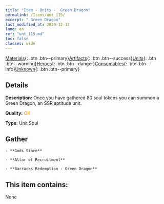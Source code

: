 ```yaml
---
title: "Item - Units -  Green Dragon"
permalink: /Items/unt_115/
excerpt: " Green Dragon"
last_modified_at: 2020-12-13
lang: en
ref: "unt_115.md"
toc: false
classes: wide
---
```

 [Materials](/Items/){: .btn .btn--primary}[Artifacts](/Items/Artifacts/){: .btn .btn--success}[Units](/Items/Units/){: .btn .btn--warning}[Heroes](/Items/Heroes/){: .btn .btn--danger}[Consumables](/Items/Consumables/){: .btn .btn--info}[Unknown](/Items/Unknown/){: .btn .btn--primary}

## Details
 **Description:** Once you have gathered 80 soul tokens you can summon a Green Dragon, an SSR aptitude unit.

 **Quality:** <span style="color: #FF8C00">OK</span>

 **Type:** Unit Soul

## Gather

    - **Gods Store** 

    - **Altar of Recruitment** 

    - **Barracks Redemption - Green Dragon** 



## This item contains:

  None

